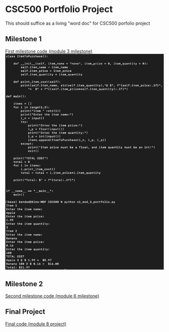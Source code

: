 # CSC500 Portfolio Project
This should suffice as a living "word doc" for CSC500 porfolio project

## Milestone 1
[First milestone code (module 3 milestone)](o1_mod_3_portfolio.py)
![First milestone code](./images/Sikora_portfolio_milestone_1.png)

## Milestone 2
[Second milestone code (module 6 milestone)](o1_portfolio_milestone_6.py)

## Final Project
[Final code (module 8 project)](o1_portfolio_8.py)
